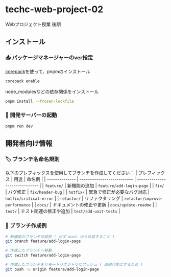 # techc-web-project-02
Webプロジェクト授業 後期

## インストール
### 📥 パッケージマネージャーのver指定
[corepack](https://nodejs.org/api/corepack.html)を使って、pnpmのインストール
```sh
corepack enable
```
node_modulesなどの依存関係をインストール

```sh
pnpm install --frozen-lockfile
```

### 🚀 開発サーバーの起動
```sh
pnpm run dev
```

## 開発者向け情報
### 🏷️ ブランチ名命名規則
以下のプレフィックスを使用してブランチを作成してください：
| プレフィックス | 用途                       | 命名例                         |
| -------------- | -------------------------- | ------------------------------ |
| `feature/`     | 新機能の追加               | `feature/add-login-page`       |
| `fix/`         | バグ修正                   | `fix/header-bug`               |
| `hotfix/`      | 緊急で修正が必要なバグ対応 | `hotfix/critical-error`        |
| `refactor/`    | リファクタリング           | `refactor/improve-performance` |
| `docs/`        | ドキュメントの修正や更新   | `docs/update-readme`           |
| `test/`        | テスト関連の修正や追加     | `test/add-unit-tests`          |

### 🌱 ブランチ作成例
```sh
# 新機能のブランチ作成例 ( 必ず main から作成すること )
git branch feature/add-login-page

# 作成したブランチへ移動
git switch feature/add-login-page

# 作成したブランチをリモートリポジトリにプッシュ ( 追跡可能にするため )
git push -u origin feature/add-login-page
```
